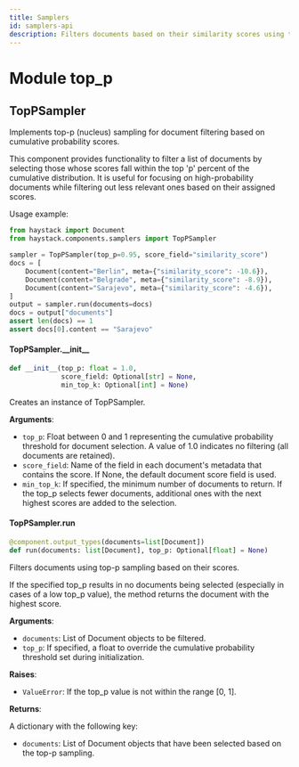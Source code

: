 ```yaml
---
title: Samplers
id: samplers-api
description: Filters documents based on their similarity scores using top-p sampling.
---
```


<a id="top_p"></a>

# Module top\_p

<a id="top_p.TopPSampler"></a>

## TopPSampler

Implements top-p (nucleus) sampling for document filtering based on cumulative probability scores.

This component provides functionality to filter a list of documents by selecting those whose scores fall
within the top 'p' percent of the cumulative distribution. It is useful for focusing on high-probability
documents while filtering out less relevant ones based on their assigned scores.

Usage example:

```python
from haystack import Document
from haystack.components.samplers import TopPSampler

sampler = TopPSampler(top_p=0.95, score_field="similarity_score")
docs = [
    Document(content="Berlin", meta={"similarity_score": -10.6}),
    Document(content="Belgrade", meta={"similarity_score": -8.9}),
    Document(content="Sarajevo", meta={"similarity_score": -4.6}),
]
output = sampler.run(documents=docs)
docs = output["documents"]
assert len(docs) == 1
assert docs[0].content == "Sarajevo"
```

<a id="top_p.TopPSampler.__init__"></a>

#### TopPSampler.\_\_init\_\_

```python
def __init__(top_p: float = 1.0,
             score_field: Optional[str] = None,
             min_top_k: Optional[int] = None)
```

Creates an instance of TopPSampler.

**Arguments**:

- `top_p`: Float between 0 and 1 representing the cumulative probability threshold for document selection.
A value of 1.0 indicates no filtering (all documents are retained).
- `score_field`: Name of the field in each document's metadata that contains the score. If None, the default
document score field is used.
- `min_top_k`: If specified, the minimum number of documents to return. If the top_p selects
fewer documents, additional ones with the next highest scores are added to the selection.

<a id="top_p.TopPSampler.run"></a>

#### TopPSampler.run

```python
@component.output_types(documents=list[Document])
def run(documents: list[Document], top_p: Optional[float] = None)
```

Filters documents using top-p sampling based on their scores.

If the specified top_p results in no documents being selected (especially in cases of a low top_p value), the
method returns the document with the highest score.

**Arguments**:

- `documents`: List of Document objects to be filtered.
- `top_p`: If specified, a float to override the cumulative probability threshold set during initialization.

**Raises**:

- `ValueError`: If the top_p value is not within the range [0, 1].

**Returns**:

A dictionary with the following key:
- `documents`: List of Document objects that have been selected based on the top-p sampling.
